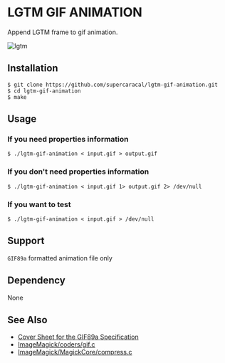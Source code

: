 # LGTM GIF ANIMATION

Append LGTM frame to gif animation.

![lgtm](lgtm.gif "LGTM")

<!-- base64:blob/master/lgtm.gif
R0lGODlhgABAAPcAAAAAAAAAMwAAZgAAmQAAzAAA/wArAAArMwArZgArmQArzAAr/wBVAABVMwBV
ZgBVmQBVzABV/wCAAACAMwCAZgCAmQCAzACA/wCqAACqMwCqZgCqmQCqzACq/wDVAADVMwDVZgDV
mQDVzADV/wD/AAD/MwD/ZgD/mQD/zAD//zMAADMAMzMAZjMAmTMAzDMA/zMrADMrMzMrZjMrmTMr
zDMr/zNVADNVMzNVZjNVmTNVzDNV/zOAADOAMzOAZjOAmTOAzDOA/zOqADOqMzOqZjOqmTOqzDOq
/zPVADPVMzPVZjPVmTPVzDPV/zP/ADP/MzP/ZjP/mTP/zDP//2YAAGYAM2YAZmYAmWYAzGYA/2Yr
AGYrM2YrZmYrmWYrzGYr/2ZVAGZVM2ZVZmZVmWZVzGZV/2aAAGaAM2aAZmaAmWaAzGaA/2aqAGaq
M2aqZmaqmWaqzGaq/2bVAGbVM2bVZmbVmWbVzGbV/2b/AGb/M2b/Zmb/mWb/zGb//5kAAJkAM5kA
ZpkAmZkAzJkA/5krAJkrM5krZpkrmZkrzJkr/5lVAJlVM5lVZplVmZlVzJlV/5mAAJmAM5mAZpmA
mZmAzJmA/5mqAJmqM5mqZpmqmZmqzJmq/5nVAJnVM5nVZpnVmZnVzJnV/5n/AJn/M5n/Zpn/mZn/
zJn//8wAAMwAM8wAZswAmcwAzMwA/8wrAMwrM8wrZswrmcwrzMwr/8xVAMxVM8xVZsxVmcxVzMxV
/8yAAMyAM8yAZsyAmcyAzMyA/8yqAMyqM8yqZsyqmcyqzMyq/8zVAMzVM8zVZszVmczVzMzV/8z/
AMz/M8z/Zsz/mcz/zMz///8AAP8AM/8AZv8Amf8AzP8A//8rAP8rM/8rZv8rmf8rzP8r//9VAP9V
M/9VZv9Vmf9VzP9V//+AAP+AM/+AZv+Amf+AzP+A//+qAP+qM/+qZv+qmf+qzP+q///VAP/VM//V
Zv/Vmf/VzP/V////AP//M///Zv//mf//zP///wAAAAAAAAAAAAAAACH5BAEAAPwALAAAAACAAEAA
AAj/AAEIHEiwoMGDCBMqXMiwocOHECNKnEixosWLGDNq3Mixo8ePIEOKHEmypMmTKFOqXMmypcuX
MGPKnEmzps2bOHPq3Mmzp8+fQIPiDBDjRowYFQ+IQbNFhcEDRosejUp1KlKiRhViRVozzr6v+4JF
DAAnGtiv+hYNFGD2rNu3+xR5/Sr2IFuwhLqeLQdRR1u4wpwKOAW38D59hOYepnLQCFjEesEqeujY
8Nd5Ku5adqtP7tldBjUfnkxT8T5aDiFsBstO9OrDic/qY0wQiOy8pc/qauhaXy0YAWQsk13Ih5jj
x9WcHYYcuQrTYQm63od75p2zpBdWRktbYIBQYIUd/7Rwtm7B67K7b0dbXaZp1Au/P24vUPU+8Qcf
7D0IfR87gdN1FtlX2SWUwF//HZQDMgmRB5Z5BPUH2XrsDbjPbgvZ9xV8EekHFmgG9effdF/RB5Np
BSK0nYASaRidQehxVgxc+mhhIYcJKTbbRB5+xVeIrz2WIkwxxhUfeF/l091WVY1XHn+PDceZJvNZ
iGFC8nE3kIhGFtTjPiAWpFg+ZLzFThBnmfgSikeCpeSWNJroIoRwolUFkuytqKZL7zFkWnUiQubl
fkBy9+V/tqE15JrY+dmoQEVWWZCDdB0Uo5IBELYYAEdIOpNpVya03joDEXWUcpIZ9GWYET7GmH11
JetaYk1FLlrQgWBhZlCnFRY0J5RJdlebp+6dhSNCrh0LgKyCEvTlj2K62piQFtpakKyH2UiQngZR
+mK0wR6EZq+fnsXOUsehgZy6MACoKVq1OBWADlISqOpnwG5q0Hp7tsQlXBxSaFizA/0Ko5vCDsRs
vyz9+xYkw65W471gQduqlgYxay1LkVp2rBF/AeZUt08Wus+buxIbk8NuKYsAlW8No21++Jq8Y8Zp
1mSqVTxLxRVCMiAXRkM+j1zQVu0etPMNQjXt9NNQRy311FRXbfXVWGet9dZcd+3112CHLfbYZJdt
9tlop6021gEBADs=
-->

## Installation

```
$ git clone https://github.com/supercaracal/lgtm-gif-animation.git
$ cd lgtm-gif-animation
$ make
```

## Usage

### If you need properties information

```
$ ./lgtm-gif-animation < input.gif > output.gif
```

### If you don't need properties information

```
$ ./lgtm-gif-animation < input.gif 1> output.gif 2> /dev/null
```

### If you want to test

```
$ ./lgtm-gif-animation < input.gif > /dev/null
```

## Support

`GIF89a` formatted animation file only

## Dependency

None

## See Also

* [Cover Sheet for the GIF89a Specification](https://www.w3.org/Graphics/GIF/spec-gif89a.txt)
* [ImageMagick/coders/gif.c](https://github.com/ImageMagick/ImageMagick/blob/master/coders/gif.c)
* [ImageMagick/MagickCore/compress.c](https://github.com/ImageMagick/ImageMagick/blob/master/MagickCore/compress.c)
